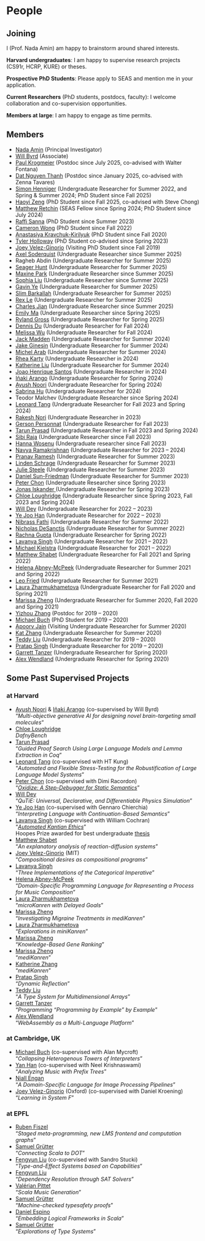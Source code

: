 # People

## Joining

I (Prof. Nada Amin) am happy to brainstorm around shared interests.

**Harvard undergraduates**: I am happy to supervise research projects (CS91r, HCRP, KURE) or theses.

**Prospective PhD Students**: Please apply to SEAS and mention me in your application.

**Current Researchers** (PhD students, postdocs, faculty): I welcome collaboration and co-supervision opportunities.

**Members at large**: I am happy to engage as time permits.

## Members

- [Nada Amin](http://namin.seas.harvard.edu) (Principal Investigator)
- [Will Byrd](http://webyrd.net) (Associate)
- [Paul Krogmeier](https://paulkrog.github.io/) (Postdoc since July 2025, co-advised with Walter Fontana)
- [Dat Nguyen Thanh](https://github.com/datvo06) (Postdoc since January 2025, co-advised with Zenna Tavares)
- [Simon Henniger](https://github.com/shenniger) (Undergraduate Researcher for Summer 2022, and Spring &amp; Summer 2024; PhD Student since Fall 2025)
- [Haoyi Zeng](https://haoyizeng.github.io/) (PhD Student since Fall 2025, co-advised with Steve Chong)
- [Matthew Retchin](https://www.mhr.ai) (SEAS Fellow since Spring 2024; PhD Student since July 2024)
- [Raffi Sanna](https://github.com/rvs31) (PhD Student since Summer 2023)
- [Cameron Wong](https://camdar.io) (PhD Student since Fall 2022)
- [Anastasiya Kravchuk-Kirilyuk](https://akravc.github.io) (PhD Student since Fall 2020)
- [Tyler Holloway](https://github.com/htoyll) (PhD Student co-advised since Spring 2023)
- [Joey Velez-Ginorio](http://web.mit.edu/joeyv/www) (Visiting PhD Student since Fall 2019)
- [Axel Soderquist](https://github.com/Axelpuff) (Undergraduate Researcher since Summer 2025)
- Ragheb Abdin (Undergraduate Researcher for Summer 2025)
- [Seager Hunt](https://github.com/seagerhunt) (Undergraduate Researcher for Summer 2025)
- [Maxine Park](https://github.com/maxine-park) (Undergraduate Researcher since Summer 2025)
- [Sophia Liu](https://github.com/sophiayliu) (Undergraduate Researcher since Summer 2025)
- [Gavin Ye]() (Undergraduate Researcher for Summer 2025)
- [Slim Barkallah](https://github.com/Slim205) (Undergraduate Researcher for Summer 2025)
- [Rex Le](https://github.com/RexLe192010) (Undergraduate Researcher for Summer 2025)
- [Charles Jian](https://github.com/c-j1) (Undergraduate Researcher since Summer 2025)
- [Emily Ma](https://github.com/exym4) (Undergraduate Researcher since Spring 2025)
- [Ryland Gross](https://github.com/rgrossharv) (Undergraduate Researcher for Spring 2025)
- [Dennis Du](https://github.com/DennisD1122) (Undergraduate Researcher for Fall 2024)
- [Melissa Wu](https://github.com/mzwu) (Undergraduate Researcher for Fall 2024)
- [Jack Madden](https://github.com/jmadden12) (Undergraduate Researcher for Summer 2024)
- [Jake Ginesin](https://github.com/JakeGinesin) (Undergraduate Researcher for Summer 2024)
- [Michel Arab](https://github.com/michelarab) (Undergraduate Researcher for Summer 2024)
- [Rhea Karty](https://github.com/Rhea-Eve) (Undergraduate Researcher in 2024)
- [Katherine Liu](https://github.com/kemmaliu) (Undergraduate Researcher for Summer 2024)
- [Joao Henrique Santos](https://github.com/joaohts) (Undergraduate Researcher in 2024)
- [Iñaki Arango](https://github.com/inakineitor) (Undergraduate Researcher for Spring 2024)
- [Ayush Noori](https://github.com/ayushnoori) (Undergraduate Researcher for Spring 2024)
- [Sabrina Hu](https://github.com/sabrinahu) (Undergraduate Researcher for 2024)
- Teodor Malchev (Undergraduate Researcher since Spring 2024)
- [Leonard Tang](https://github.com/leonardtang) (Undergraduate Researcher for Fall 2023 and Spring 2024)
- [Rakesh Nori](https://github.com/rnori-harv) (Undergraduate Researcher in 2023)
- [Gerson Personnat](https://github.com/gpersonnat) (Undergraduate Researcher for Fall 2023)
- [Tarun Prasad](https://github.com/mtarunpr) (Undergraduate Researcher in Fall 2023 and Spring 2024)
- [Sibi Raja](https://github.com/sibiraja) (Undergraduate Researcher since Fall 2023)
- [Hanna Wosenu](https://github.com/hannawosenu) (Undergraduate researcher since Fall 2023)
- [Navya Ramakrishnan](https://github.com/NavyaRamakrishnan) (Undergraduate Researcher for 2023 – 2024)
- [Pranav Ramesh](https://github.com/pr28416) (Undergraduate Researcher for Summer 2023)
- [Linden Schrage](https://github.com/lindenschrage) (Undergraduate Researcher for Summer 2023)
- [Julie Steele](https://github.com/Julie-Steele) (Undergraduate Researcher for Summer 2023)
- [Daniel Sun-Friedman](https://github.com/dsunfriedman) (Undergraduate Researcher for Summer 2023)
- [Peter Chon](https://github.com/HelixAchaos) (Undergraduate Researcher since Spring 2023)
- [Jonas Iskander ](https://github.com/jonasiskander)(Undergraduate Researcher for Spring 2023)
- [Chloe Loughridge](https://github.com/ChloeL19) (Undergraduate Researcher since Spring 2023, Fall 2023 and Spring 2024)
- [Will Dey](https://github.com/wi11dey) (Undergraduate Researcher for 2022 – 2023)
- [Ye Joo Han](https://github.com/yejoo104) (Undergraduate Researcher for 2022 – 2023)
- [Nibrass Fathi](https://github.com/nibrass-fathi) (Undergraduate Researcher for Summer 2022)
- [Nicholas DeSanctis](https://github.com/njd87) (Undergraduate Researcher for Summer 2022)
- [Rachna Gupta](https://github.com/rachgupta) (Undergraduate Researcher for Spring 2022)
- [Lavanya Singh](https://github.com/lsingh123) (Undergraduate Researcher for 2021 – 2022)
- [Michael Kielstra](https://github.com/pmkielstra) (Undergraduate Researcher for 2021 – 2022)
- [Matthew Shabet](https://github.com/MatthewShabet) (Undergraduate Researcher for Fall 2021 and Spring 2022)
- [Helena Abney-McPeek](https://github.com/helenaam) (Undergraduate Researcher for Summer 2021 and Spring 2022)
- [Leo Fried](https://github.com/leofried) (Undergraduate Researcher for Summer 2021)
- [Laura Zharmukhametova](https://github.com/l-zharmukhametova) (Undergraduate Researcher for Fall 2020 and Spring 2021)
- [Marissa Zheng](https://github.com/mzheng17) (Undergraduate Researcher for Summer 2020, Fall 2020 and Spring 2021)
- [Yizhou Zhang](https://cs.uwaterloo.ca/~yizhou) (Postdoc for 2019 – 2020)
- [Michael Buch](https://github.com/Michael137) (PhD Student for 2019 – 2020)
- [Apoorv Jain](https://github.com/japoorv) (Visiting Undergraduate Researcher for Summer 2020)
- [Kat Zhang](https://github.com/19katz) (Undergraduate Researcher for Summer 2020)
- [Teddy Liu](https://github.com/theodoretliu) (Undergraduate Researcher for 2019 – 2020)
- [Pratap Singh](https://github.com/pratapsingh1729) (Undergraduate Researcher for 2019 – 2020)
- [Garrett Tanzer](https://github.com/gtanzer) (Undergraduate Researcher for Spring 2020)
- [Alex Wendland](https://github.com/awendland) (Undergraduate Researcher for Spring 2020)

## Some Past Supervised Projects

###	at Harvard
- [Ayush Noori](https://www.ayushnoori.com/) & [Iñaki Arango](https://github.com/inakineitor) (co-supervised by Will Byrd)  
  “_Multi-objective generative AI for designing novel brain-targeting small molecules_“
- [Chloe Loughridge](https://github.com/ChloeL19)  
  _DafnyBench_
- [Tarun Prasad](https://github.com/mtarunp)  
  “_Guided Proof Search Using Large Language Models and Lemma Extraction in Coq_”
- [Leonard Tang](https://github.com/leonardtang) (co-supervised with HT Kung)  
  “_Automated and Flexible Stress-Testing for the Robustification of Large Language Model Systems_”
- [Peter Chon](https://github.com/HelixAchaos) (co-supervised with Dimi Racordon)  
  “_[Oxidize: A Step-Debugger for Static Semantics](https://2023.splashcon.org/details/iwaco-2023-papers/1/Oxidize-A-Step-Debugger-for-Static-Semantics)_”
- [Will Dey](https://github.com/wi11dey)  
  “_QuTiE: Universal, Declarative, and Differentiable Physics Simulation_”
- [Ye Joo Han](https://github.com/yejoo104) (co-supervised with Gennaro Chierchia)  
  “_Interpreting Language with Continuation-Based Semantics_”
- [Lavanya Singh](https://github.com/lsingh123/) (co-supervised with William Cochran)  
  “_[Automated Kantian Ethics](https://github.com/lsingh123/automatedkantianethics)_”  
  Hoopes Prize awarded for best undergraduate [thesis](https://dash.lib.harvard.edu/handle/1/37371736)
- [Matthew Shabet](https://github.com/MatthewShabet)  
  “_An explanatory analysis of reaction-diffusion systems_”
- [Joey Velez-Ginorio](https://www.seas.upenn.edu/~joeyv/) (MIT)  
  “_Compositional desires as compositional programs_”
- [Lavanya Singh](https://github.com/lsingh123/)  
  “_Three Implementations of the Categorical Imperative_”
- [Helena Abney-McPeek](https://github.com/helenaam)  
  “_Domain-Specific Programming Language for Representing a Process for Music Composition_”
- [Laura Zharmukhametova](https://github.com/l-zharmukhametova)  
  “_microKanren with Delayed Goals_”
- [Marissa Zheng](http://github.com/mzheng17)  
  “_Investigating Migraine Treatments in mediKanren_”
- [Laura Zharmukhametova](https://github.com/l-zharmukhametova)  
  “_Explorations in miniKanren_”
- [Marissa Zheng](http://github.com/mzheng17)  
  “_Knowledge-Based Gene Ranking_”
- [Marissa Zheng](http://github.com/mzheng17)  
  “_mediKanren_”
- [Katherine Zhang](https://github.com/19katz)  
  “_mediKanren_”
- [Pratap Singh](https://github.com/pratapsingh1729)  
  “_Dynamic Reflection_”
- [Teddy Liu](https://github.com/theodoretliu/)  
  “_A Type System for Multidimensional Arrays_”
- [Garrett Tanzer](https://github.com/gtanzer)  
  “_Programming “Programming by Example” by Example_”
- [Alex Wendland](https://github.com/awendland)  
  “_WebAssembly as a Multi-Language Platform_”

### at Cambridge, UK

- [Michael Buch](https://github.com/Michael137/) (co-supervised with Alan Mycroft)  
  “_Collapsing Heterogenous Towers of Interpreters_”
- [Yan Han](https://github.com/yan-h) (co-supervised with Neel Krishnaswami)  
  “_Analyzing Music with Prefix Trees_”
- [Niall Engan](https://github.com/NiallEgan)  
  “_A Domain-Specific Language for Image Processing Pipelines_”
- [Joey Velez-Ginorio](https://www.seas.upenn.edu/~joeyv/) (Oxford) (co-supervised with Daniel Kroening)  
  “_Learning in System F_”

### at EPFL

- [Ruben Fiszel](https://github.com/rubenfiszel)  
  “_Staged meta-programming, new LMS frontend and computation graphs_”
- [Samuel Grütter](https://github.com/samuelgruetter)  
  “_Connecting Scala to DOT_”
- [Fengyun Liu](https://github.com/liufengyun) (co-supervised with Sandro Stucki)  
  “_Type-and-Effect Systems based on Capabilities_”
- [Fengyun Liu](https://github.com/liufengyun)  
  “_Dependency Resolution through SAT Solvers_”
- [Valérian Pittet](https://github.com/vtpittet)  
  “_Scala Music Generation_”
- [Samuel Grütter](https://github.com/samuelgruetter)  
  “_Machine-checked typesafety proofs_”
- [Daniel Espino](https://github.com/akathorn)  
  “_Embedding Logical Frameworks in Scala_”
- [Samuel Grütter](https://github.com/samuelgruetter)  
  “_Explorations of Type Systems_”
